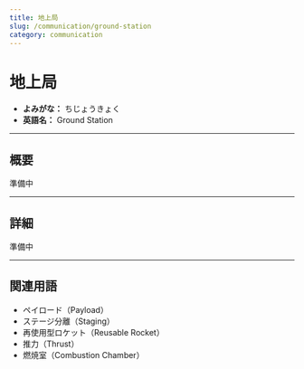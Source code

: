 ```yaml
---
title: 地上局
slug: /communication/ground-station
category: communication
---
```


# 地上局

- **よみがな：** ちじょうきょく  
- **英語名：** Ground Station  

---

## 概要

準備中  

---

## 詳細

準備中  

---

## 関連用語

- ペイロード（Payload）
- ステージ分離（Staging）
- 再使用型ロケット（Reusable Rocket）
- 推力（Thrust）
- 燃焼室（Combustion Chamber）

